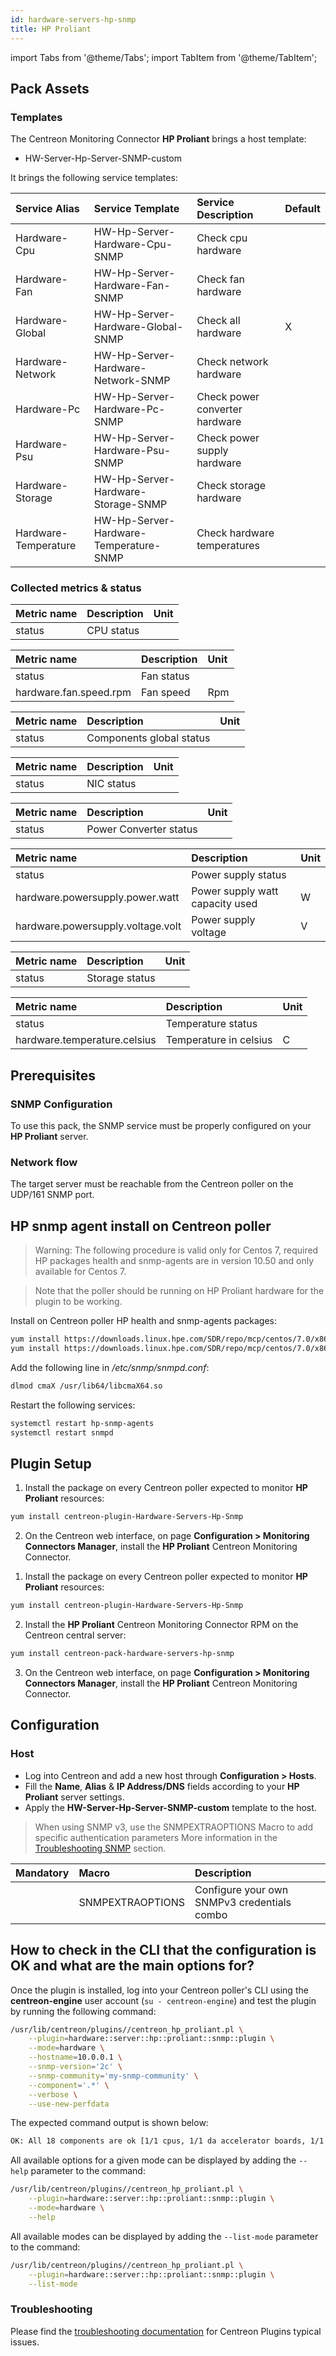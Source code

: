```yaml
---
id: hardware-servers-hp-snmp
title: HP Proliant
---
```

import Tabs from '@theme/Tabs';
import TabItem from '@theme/TabItem';

## Pack Assets

### Templates

The Centreon Monitoring Connector **HP Proliant** brings a host template:

* HW-Server-Hp-Server-SNMP-custom

It brings the following service templates:

| Service Alias        | Service Template                       | Service Description            | Default |
|:---------------------|:---------------------------------------|:-------------------------------|:--------|
| Hardware-Cpu         | HW-Hp-Server-Hardware-Cpu-SNMP         | Check cpu hardware             |         |
| Hardware-Fan         | HW-Hp-Server-Hardware-Fan-SNMP         | Check fan hardware             |         |
| Hardware-Global      | HW-Hp-Server-Hardware-Global-SNMP      | Check all hardware             | X       |
| Hardware-Network     | HW-Hp-Server-Hardware-Network-SNMP     | Check network hardware         |         |
| Hardware-Pc          | HW-Hp-Server-Hardware-Pc-SNMP          | Check power converter hardware |         |
| Hardware-Psu         | HW-Hp-Server-Hardware-Psu-SNMP         | Check power supply hardware    |         |
| Hardware-Storage     | HW-Hp-Server-Hardware-Storage-SNMP     | Check storage hardware         |         |
| Hardware-Temperature | HW-Hp-Server-Hardware-Temperature-SNMP | Check hardware temperatures    |         |

### Collected metrics & status

<Tabs groupId="sync">
<TabItem value="Hardware-Cpu" label="Hardware-Cpu">

| Metric name           | Description            | Unit  |
| :-------------------- | :--------------------- | :---- |
| status                | CPU status             |       |

</TabItem>
<TabItem value="Hardware-Fan" label="Hardware-Fan">

| Metric name            | Description            | Unit  |
| :--------------------- | :--------------------- | :---- |
| status                 | Fan status             |       |
| hardware.fan.speed.rpm | Fan speed              | Rpm   |


</TabItem>
<TabItem value="Hardware-Global" label="Hardware-Global">

| Metric name           | Description               | Unit  |
| :-------------------- | :------------------------ | :---- |
| status                | Components global status  |       |

</TabItem>
<TabItem value="Hardware-Network" label="Hardware-Network">

| Metric name           | Description            | Unit  |
| :-------------------- | :--------------------- | :---- |
| status                | NIC status             |       |

</TabItem>
<TabItem value="Hardware-Pc" label="Hardware-Pc">

| Metric name           | Description            | Unit  |
| :-------------------- | :--------------------- | :---- |
| status                | Power Converter status |       |


</TabItem>
<TabItem value="Hardware-Psu" label="Hardware-Psu">

| Metric name                       | Description                     | Unit  |
| :-------------------------------- | :------------------------------ | :---- |
| status                            | Power supply status             |       |
| hardware.powersupply.power.watt   | Power supply watt capacity used | W     |
| hardware.powersupply.voltage.volt | Power supply voltage            | V     |

</TabItem>
<TabItem value="Hardware-Storage" label="Hardware-Storage">

| Metric name           | Description            | Unit  |
| :-------------------- | :--------------------- | :---- |
| status                | Storage status         |       |

</TabItem>
<TabItem value="Hardware-Temperature" label="Hardware-Temperature">

| Metric name                  | Description             | Unit  |
| :--------------------------- | :---------------------- | :---- |
| status                       | Temperature status      |       |
| hardware.temperature.celsius | Temperature  in celsius | C     |

</TabItem>
</Tabs>

## Prerequisites

### SNMP Configuration

To use this pack, the SNMP service must be properly configured on your **HP Proliant**
server. 

### Network flow

The target server must be reachable from the Centreon poller on the UDP/161
SNMP port.

## HP snmp agent install on Centreon poller

> Warning: The following procedure is valid only for Centos 7, required HP packages health and snmp-agents are in version 10.50 and only available for Centos 7.

> Note that the poller should be running on HP Proliant hardware for the plugin to be working.

<Tabs groupId="sync">
<TabItem value="Centos 7" label="Centos 7">

Install on Centreon poller HP health and snmp-agents packages:

```bash
yum install https://downloads.linux.hpe.com/SDR/repo/mcp/centos/7.0/x86_64/10.50/hp-health-10.50-1826.40.rhel7.x86_64.rpm
yum install https://downloads.linux.hpe.com/SDR/repo/mcp/centos/7.0/x86_64/10.50/hp-snmp-agents-10.50-2926.49.rhel7.x86_64.rpm
```

Add the following line in */etc/snmp/snmpd.conf*:

```bash
dlmod cmaX /usr/lib64/libcmaX64.so
```

Restart the following services: 

```bash
systemctl restart hp-snmp-agents
systemctl restart snmpd
```

</TabItem>
</Tabs>


## Plugin Setup

<Tabs groupId="sync">
<TabItem value="Online License" label="Online License">

1. Install the package on every Centreon poller expected to monitor **HP Proliant** resources:

```bash
yum install centreon-plugin-Hardware-Servers-Hp-Snmp
```

2. On the Centreon web interface, on page **Configuration > Monitoring Connectors Manager**, install the **HP Proliant** Centreon Monitoring Connector.

</TabItem>
<TabItem value="Offline License" label="Offline License">

1. Install the package on every Centreon poller expected to monitor **HP Proliant** resources:

```bash
yum install centreon-plugin-Hardware-Servers-Hp-Snmp
```

2. Install the **HP Proliant** Centreon Monitoring Connector RPM on the Centreon central server:

```bash
yum install centreon-pack-hardware-servers-hp-snmp
```

3. On the Centreon web interface, on page **Configuration > Monitoring Connectors Manager**, install the **HP Proliant** Centreon Monitoring Connector.

</TabItem>
</Tabs>

## Configuration

### Host

* Log into Centreon and add a new host through **Configuration > Hosts**.
* Fill the **Name**, **Alias** & **IP Address/DNS** fields according to your **HP Proliant** server settings.
* Apply the **HW-Server-Hp-Server-SNMP-custom** template to the host.

> When using SNMP v3, use the SNMPEXTRAOPTIONS Macro to add specific authentication parameters 
> More information in the [Troubleshooting SNMP](../getting-started/how-to-guides/troubleshooting-plugins.md#snmpv3-options-mapping) section.

| Mandatory   | Macro            | Description                                  |
|:------------|:-----------------|:---------------------------------------------|
|             | SNMPEXTRAOPTIONS | Configure your own SNMPv3 credentials combo  |

## How to check in the CLI that the configuration is OK and what are the main options for?

Once the plugin is installed, log into your Centreon poller's CLI using the
**centreon-engine** user account (`su - centreon-engine`) and test the plugin by
running the following command:

```bash
/usr/lib/centreon/plugins//centreon_hp_proliant.pl \
    --plugin=hardware::server::hp::proliant::snmp::plugin \
    --mode=hardware \
    --hostname=10.0.0.1 \
    --snmp-version='2c' \
    --snmp-community='my-snmp-community' \
    --component='.*' \
    --verbose \
    --use-new-perfdata
```

The expected command output is shown below:

```bash
OK: All 18 components are ok [1/1 cpus, 1/1 da accelerator boards, 1/1 da controllers, 3/3 da logical drives, 12/12 da physical drives]. | 'hardware.cpu.count'=1;;;; 'hardware.daacc.count'=1;;;; 'hardware.dactl.count'=1;;;; 'hardware.daldrive.count'=3;;;; 'hardware.dapdrive.count'=12;;;;
```

All available options for a given mode can be displayed by adding the
`--help` parameter to the command:

```bash
/usr/lib/centreon/plugins//centreon_hp_proliant.pl \
    --plugin=hardware::server::hp::proliant::snmp::plugin \
    --mode=hardware \
    --help
```

All available modes can be displayed by adding the `--list-mode` parameter to
the command:

```bash
/usr/lib/centreon/plugins//centreon_hp_proliant.pl \
    --plugin=hardware::server::hp::proliant::snmp::plugin \
    --list-mode
```

### Troubleshooting

Please find the [troubleshooting documentation](../getting-started/how-to-guides/troubleshooting-plugins.md)
for Centreon Plugins typical issues.